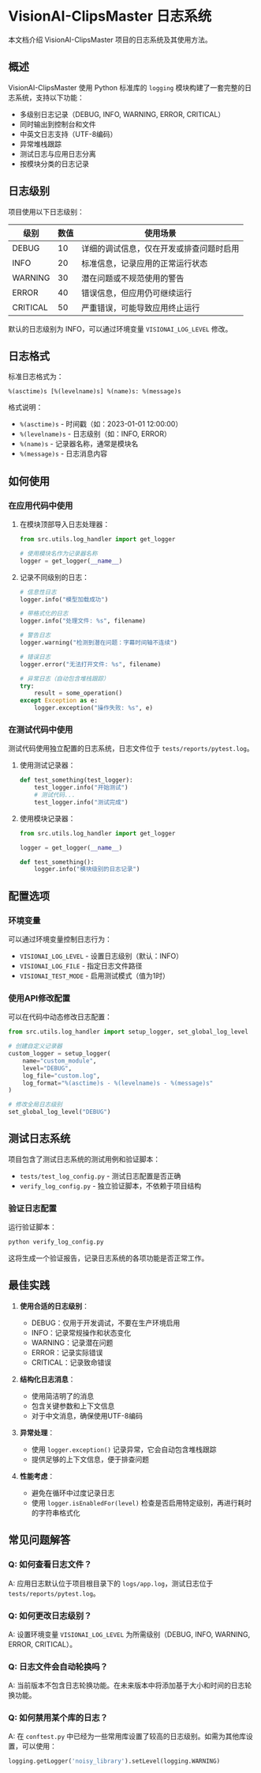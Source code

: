 # VisionAI-ClipsMaster 日志系统

本文档介绍 VisionAI-ClipsMaster 项目的日志系统及其使用方法。

## 概述

VisionAI-ClipsMaster 使用 Python 标准库的 `logging` 模块构建了一套完整的日志系统，支持以下功能：

- 多级别日志记录（DEBUG, INFO, WARNING, ERROR, CRITICAL）
- 同时输出到控制台和文件
- 中英文日志支持（UTF-8编码）
- 异常堆栈跟踪
- 测试日志与应用日志分离
- 按模块分类的日志记录

## 日志级别

项目使用以下日志级别：

| 级别 | 数值 | 使用场景 |
|------|------|---------|
| DEBUG | 10 | 详细的调试信息，仅在开发或排查问题时启用 |
| INFO | 20 | 标准信息，记录应用的正常运行状态 |
| WARNING | 30 | 潜在问题或不规范使用的警告 |
| ERROR | 40 | 错误信息，但应用仍可继续运行 |
| CRITICAL | 50 | 严重错误，可能导致应用终止运行 |

默认的日志级别为 INFO，可以通过环境变量 `VISIONAI_LOG_LEVEL` 修改。

## 日志格式

标准日志格式为：
```
%(asctime)s [%(levelname)s] %(name)s: %(message)s
```

格式说明：
- `%(asctime)s` - 时间戳（如：2023-01-01 12:00:00）
- `%(levelname)s` - 日志级别（如：INFO, ERROR）
- `%(name)s` - 记录器名称，通常是模块名
- `%(message)s` - 日志消息内容

## 如何使用

### 在应用代码中使用

1. 在模块顶部导入日志处理器：
   ```python
   from src.utils.log_handler import get_logger
   
   # 使用模块名作为记录器名称
   logger = get_logger(__name__)
   ```

2. 记录不同级别的日志：
   ```python
   # 信息性日志
   logger.info("模型加载成功")
   
   # 带格式化的日志
   logger.info("处理文件: %s", filename)
   
   # 警告日志
   logger.warning("检测到潜在问题：字幕时间轴不连续")
   
   # 错误日志
   logger.error("无法打开文件: %s", filename)
   
   # 异常日志（自动包含堆栈跟踪）
   try:
       result = some_operation()
   except Exception as e:
       logger.exception("操作失败: %s", e)
   ```

### 在测试代码中使用

测试代码使用独立配置的日志系统，日志文件位于 `tests/reports/pytest.log`。

1. 使用测试记录器：
   ```python
   def test_something(test_logger):
       test_logger.info("开始测试")
       # 测试代码...
       test_logger.info("测试完成")
   ```

2. 使用模块记录器：
   ```python
   from src.utils.log_handler import get_logger
   
   logger = get_logger(__name__)
   
   def test_something():
       logger.info("模块级别的日志记录")
   ```

## 配置选项

### 环境变量

可以通过环境变量控制日志行为：

- `VISIONAI_LOG_LEVEL` - 设置日志级别（默认：INFO）
- `VISIONAI_LOG_FILE` - 指定日志文件路径
- `VISIONAI_TEST_MODE` - 启用测试模式（值为1时）

### 使用API修改配置

可以在代码中动态修改日志配置：

```python
from src.utils.log_handler import setup_logger, set_global_log_level

# 创建自定义记录器
custom_logger = setup_logger(
    name="custom_module",
    level="DEBUG",
    log_file="custom.log",
    log_format="%(asctime)s - %(levelname)s - %(message)s"
)

# 修改全局日志级别
set_global_log_level("DEBUG")
```

## 测试日志系统

项目包含了测试日志系统的测试用例和验证脚本：

- `tests/test_log_config.py` - 测试日志配置是否正确
- `verify_log_config.py` - 独立验证脚本，不依赖于项目结构

### 验证日志配置

运行验证脚本：
```bash
python verify_log_config.py
```

这将生成一个验证报告，记录日志系统的各项功能是否正常工作。

## 最佳实践

1. **使用合适的日志级别**：
   - DEBUG：仅用于开发调试，不要在生产环境启用
   - INFO：记录常规操作和状态变化
   - WARNING：记录潜在问题
   - ERROR：记录实际错误
   - CRITICAL：记录致命错误

2. **结构化日志消息**：
   - 使用简洁明了的消息
   - 包含关键参数和上下文信息
   - 对于中文消息，确保使用UTF-8编码

3. **异常处理**：
   - 使用 `logger.exception()` 记录异常，它会自动包含堆栈跟踪
   - 提供足够的上下文信息，便于排查问题

4. **性能考虑**：
   - 避免在循环中过度记录日志
   - 使用 `logger.isEnabledFor(level)` 检查是否启用特定级别，再进行耗时的字符串格式化

## 常见问题解答

### Q: 如何查看日志文件？

A: 应用日志默认位于项目根目录下的 `logs/app.log`，测试日志位于 `tests/reports/pytest.log`。

### Q: 如何更改日志级别？

A: 设置环境变量 `VISIONAI_LOG_LEVEL` 为所需级别（DEBUG, INFO, WARNING, ERROR, CRITICAL）。

### Q: 日志文件会自动轮换吗？

A: 当前版本不包含日志轮换功能。在未来版本中将添加基于大小和时间的日志轮换功能。

### Q: 如何禁用某个库的日志？

A: 在 `conftest.py` 中已经为一些常用库设置了较高的日志级别。如需为其他库设置，可以使用：
```python
logging.getLogger('noisy_library').setLevel(logging.WARNING)
``` 